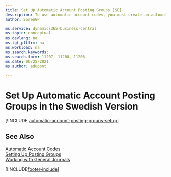 ```yaml
---
title: Set Up Automatic Account Posting Groups [SE]
description: To use automatic account codes, you must create an automatic account posting group in the Swedish version.
author: SorenGP

ms.service: dynamics365-business-central
ms.topic: conceptual
ms.devlang: na
ms.tgt_pltfrm: na
ms.workload: na
ms.search.keywords:
ms.search.form: 11207, 11208, 11206
ms.date: 06/25/2021
ms.author: edupont

---
```

# Set Up Automatic Account Posting Groups in the Swedish Version

[!INCLUDE [automatic-account-posting-groups-setup](../includes/FISE/automatic-account-posting-groups-setup.md)]

## See Also

[Automatic Account Codes](automatic-account-codes.md)  
[Setting Up Posting Groups](../../finance-posting-groups.md)  
[Working with General Journals](../../ui-work-general-journals.md)  


[!INCLUDE[footer-include](../../includes/footer-banner.md)]